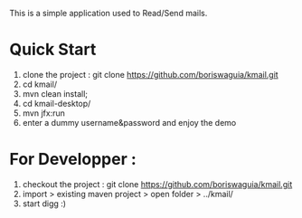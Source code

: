 This is a simple application used to Read/Send mails.

Quick Start
===========
1. clone the project :  git clone https://github.com/boriswaguia/kmail.git
2. cd kmail/
3. mvn clean install;
4. cd kmail-desktop/
5. mvn jfx:run 
6. enter a dummy username&password and enjoy the demo

For Developper :
===============

1. checkout the project :  git clone https://github.com/boriswaguia/kmail.git
2. import > existing maven project > open folder > ../kmail/
3. start digg :)

